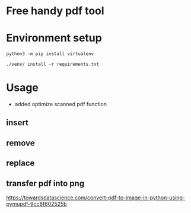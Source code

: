 # Free handy pdf tool

# Environment setup

```
python3 -m pip install virtualenv

./venv/ install -r requirements.txt
```

# Usage
- added optimize scanned pdf function

## insert

## remove

## replace


## transfer pdf into png
https://towardsdatascience.com/convert-pdf-to-image-in-python-using-pymupdf-9cc8f602525b